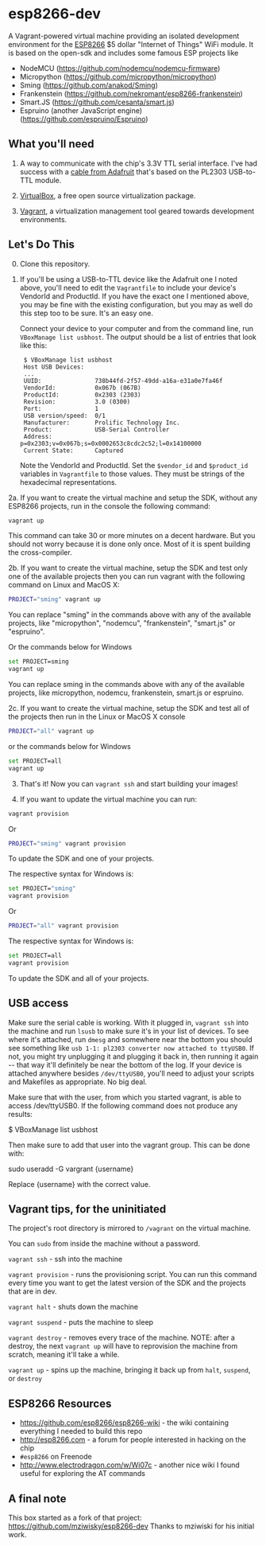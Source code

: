 esp8266-dev
===========

A Vagrant-powered virtual machine providing an isolated development
environment for the [ESP8266](https://github.com/esp8266/esp8266-wiki) $5
dollar "Internet of Things" WiFi module.
It is based on the open-sdk and includes some famous ESP projects like 

* NodeMCU (https://github.com/nodemcu/nodemcu-firmware)
* Micropython (https://github.com/micropython/micropython)
* Sming (https://github.com/anakod/Sming)
* Frankenstein (https://github.com/nekromant/esp8266-frankenstein)
* Smart.JS (https://github.com/cesanta/smart.js)
* Espruino (another JavaScript engine) (https://github.com/espruino/Espruino)

## What you'll need

1. A way to communicate with the chip's 3.3V TTL serial interface. I've had
   success with a [cable from Adafruit](http://www.adafruit.com/product/954)
   that's based on the PL2303 USB-to-TTL module.

2. [VirtualBox](https://www.virtualbox.org/), a free open source virtualization
   package.

3. [Vagrant](https://www.vagrantup.com), a virtualization management tool
   geared towards development environments.


## Let's Do This

0. Clone this repository.

1. If you'll be using a USB-to-TTL device like the Adafruit one I noted above,
   you'll need to edit the `Vagrantfile` to include your device's VendorId and
   ProductId. If you have the exact one I mentioned above, you may be fine with
   the existing configuration, but you may as well do this step too to be sure.
   It's an easy one.

   Connect your device to your computer and from the command line, run
   `VBoxManage list usbhost`. The output should be a list of entries that
   look like this:

        $ VBoxManage list usbhost
        Host USB Devices:
        ...
        UUID:               738b44fd-2f57-49dd-a16a-e31a0e7fa46f
        VendorId:           0x067b (067B)
        ProductId:          0x2303 (2303)
        Revision:           3.0 (0300)
        Port:               1
        USB version/speed:  0/1
        Manufacturer:       Prolific Technology Inc.
        Product:            USB-Serial Controller
        Address:            p=0x2303;v=0x067b;s=0x0002653c8cdc2c52;l=0x14100000
        Current State:      Captured

   Note the VendorId and ProductId. Set the `$vendor_id` and `$product_id`
   variables in `Vagrantfile` to those values. They must be strings of the
   hexadecimal representations.

2a. If you want to create the virtual machine and setup the SDK,  without any ESP8266 projects, run in the console the following command:
```bash
vagrant up
```
This command can take 30 or more minutes on a decent hardware. But you should not worry because it is done only once. Most of it is spent building the cross-compiler.    

2b. If you want to create the virtual machine, setup the SDK and test only one of the available projects then you can run vagrant with the following command on Linux and MacOS X:
```bash
PROJECT="sming" vagrant up
```
You can replace "sming" in the commands above with any of the available projects, like "micropython", "nodemcu", "frankenstein", "smart.js" or "espruino".

Or the commands below for Windows
```bash
set PROJECT=sming
vagrant up
```
You can replace sming in the commands above with any of the available projects, like micropython, nodemcu, frankenstein, smart.js or espruino.


2c. If you want to create the virtual machine, setup the SDK and test all of the projects then run in the Linux or MacOS X console
```bash
PROJECT="all" vagrant up
```

or the commands below for Windows
```bash
set PROJECT=all
vagrant up
```

3. That's it! Now you can `vagrant ssh` and start building your images!

4. If you want to update the virtual machine you can run:

```bash
vagrant provision
```

Or 
```bash
PROJECT="sming" vagrant provision
```
To update the SDK and one of your projects.

The respective syntax for Windows is:
```bash
set PROJECT="sming"
vagrant provision
```

Or 
```bash
PROJECT="all" vagrant provision
```

The respective syntax for Windows is:
```bash
set PROJECT=all
vagrant provision
```

To update the SDK and all of your projects.

## USB access
Make sure the serial cable is working.  With it plugged in, `vagrant ssh` into the machine and
run `lsusb` to make sure it's in your list of devices. To see where it's
attached, run `dmesg` and somewhere near the bottom you should see something
like `usb 1-1: pl2303 converter now attached to ttyUSB0`. If not, you might try
unplugging it and plugging it back in, then running it again -- that way it'll
definitely be near the bottom of the log. If your device is attached anywhere
besides `/dev/ttyUSB0`, you'll need to adjust your scripts and Makefiles as
appropriate. No big deal.

Make sure that with the user, from which you started vagrant, is able to access
/dev/ttyUSB0. If the following command does not produce any results:

$ VBoxManage list usbhost

Then make sure to add that user into the vagrant group. This can be done with:

sudo useradd -G vargrant {username}

Replace {username} with the correct value. 

## Vagrant tips, for the uninitiated

The project's root directory is mirrored to `/vagrant` on the virtual machine.

You can `sudo` from inside the machine without a password.

`vagrant ssh` - ssh into the machine

`vagrant provision` - runs the provisioning script. You can run this command every time you want
to get the latest version of the SDK and the projects that are in dev.

`vagrant halt` - shuts down the machine

`vagrant suspend` - puts the machine to sleep

`vagrant destroy` - removes every trace of the machine. NOTE: after a destroy,
the next `vagrant up` will have to reprovision the machine from scratch,
meaning it'll take a while.

`vagrant up` - spins up the machine, bringing it back up from `halt`,
`suspend`, or `destroy`


## ESP8266 Resources

- https://github.com/esp8266/esp8266-wiki - the wiki containing everything I
  needed to build this repo
- http://esp8266.com - a forum for people interested in hacking on the chip
- `#esp8266` on Freenode
- http://www.electrodragon.com/w/Wi07c - another nice wiki I found useful for
  exploring the AT commands


## A final note

This box started as a fork of that project:
https://github.com/mziwisky/esp8266-dev
Thanks to mziwiski for his initial work.
